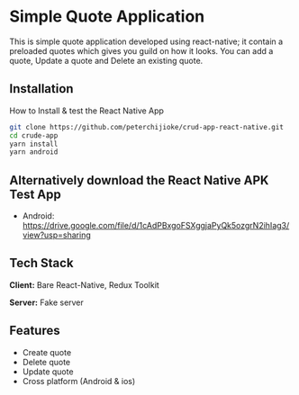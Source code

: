# Simple Quote Application

This is simple quote application developed using react-native; it contain a preloaded quotes which gives you guild on how it looks. You can add a quote, Update a quote and Delete an existing quote.



## Installation

How to Install & test the React Native App

```bash
git clone https://github.com/peterchijioke/crud-app-react-native.git
cd crude-app
yarn install
yarn android
```
    
    
    
## Alternatively download the React Native APK Test App

- Android: https://drive.google.com/file/d/1cAdPBxgoFSXggjaPyQk5ozgrN2ihIag3/view?usp=sharing


## Tech Stack

**Client:** Bare React-Native, Redux Toolkit

**Server:** Fake server


## Features

- Create quote
- Delete quote
- Update quote
- Cross platform (Android & ios)

